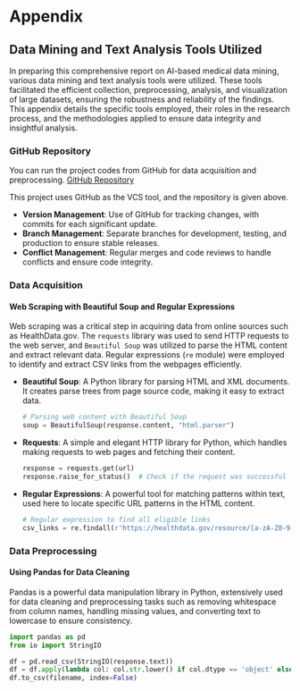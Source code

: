 # Appendix

## Data Mining and Text Analysis Tools Utilized

In preparing this comprehensive report on AI-based medical data mining, various data mining and text analysis tools were utilized. These tools facilitated the efficient collection, preprocessing, analysis, and visualization of large datasets, ensuring the robustness and reliability of the findings. This appendix details the specific tools employed, their roles in the research process, and the methodologies applied to ensure data integrity and insightful analysis.

### GitHub Repository

You can run the project codes from GitHub for data acquisition and preprocessing.
[GitHub Repository](https://github.com/wmzspace/data-mining)

This project uses GitHub as the VCS tool, and the repository is given above.

- **Version Management**: Use of GitHub for tracking changes, with commits for each significant update.
- **Branch Management**: Separate branches for development, testing, and production to ensure stable releases.
- **Conflict Management**: Regular merges and code reviews to handle conflicts and ensure code integrity.

### Data Acquisition

#### Web Scraping with Beautiful Soup and Regular Expressions

Web scraping was a critical step in acquiring data from online sources such as HealthData.gov. The `requests` library was used to send HTTP requests to the web server, and `Beautiful Soup` was utilized to parse the HTML content and extract relevant data. Regular expressions (`re` module) were employed to identify and extract CSV links from the webpages efficiently.

- **Beautiful Soup**: A Python library for parsing HTML and XML documents. It creates parse trees from page source code, making it easy to extract data.

    ```python
    # Parsing web content with Beautiful Soup
    soup = BeautifulSoup(response.content, "html.parser")
    ```

- **Requests**: A simple and elegant HTTP library for Python, which handles making requests to web pages and fetching their content.

    ```python
    response = requests.get(url)
    response.raise_for_status()  # Check if the request was successful
    ```

- **Regular Expressions**: A powerful tool for matching patterns within text, used here to locate specific URL patterns in the HTML content.

    ```python
    # Regular expression to find all eligible links
    csv_links = re.findall(r'https://healthdata.gov/resource/[a-zA-Z0-9_-]+\.csv', str(soup))
    ```

### Data Preprocessing

#### Using Pandas for Data Cleaning

Pandas is a powerful data manipulation library in Python, extensively used for data cleaning and preprocessing tasks such as removing whitespace from column names, handling missing values, and converting text to lowercase to ensure consistency.

```python
import pandas as pd
from io import StringIO

df = pd.read_csv(StringIO(response.text))
df = df.apply(lambda col: col.str.lower() if col.dtype == 'object' else col)
df.to_csv(filename, index=False)
